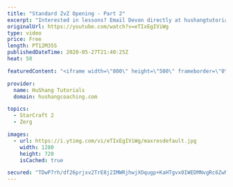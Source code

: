 ```yaml
---
title: "Standard ZvZ Opening - Part 2"
excerpt: "Interested in lessons? Email Devon directly at hushangtutorials@outlook.com ------------------------------------------------------------------------------------------------------- Want to support HuShang Tutorials directly? Patreon is a website where you can contribute a monthly donation that will help"
originalUrl: https://youtube.com/watch?v=eTIxEgIViWg
type: video
price: Free
length: PT12M35S
publishedDateTime: 2020-05-27T21:40:25Z
heat: 50

featuredContent: "<iframe width=\"800\" height=\"500\" frameborder=\"0\" src=\"https://www.youtube.com/embed/eTIxEgIViWg\" allow=\"accelerometer; autoplay; encrypted-media; gyroscope; picture-in-picture\" allowfullscreen></iframe>"

provider:
  name: HuShang Tutorials
  domain: hushangcoaching.com

topics:
  - StarCraft 2
  - Zerg

images:
  - url: https://i.ytimg.com/vi/eTIxEgIViWg/maxresdefault.jpg
    width: 1280
    height: 720
    isCached: true

secured: "TDwP7rh/df26prjxv2TrE8j2IMWRjhwjXOqugp+KaHTgvx0IWEDMNvgRc6ZwNYppXsfg36qvWi4WoZThGWnfVyrBCvSMjbrSzhYpbri/vjZcJaZVtK9/bmTeXuXdylN0nPaBXun9+Vof3OIK77GWqwE7FO3sXFQECpcPXOztMiJu8DM5q6n4wh4up0NBuXLi78uSEZc90abcCK6D9xJm1SCFvNjIlNXdI7JuF92GorWiFmu4OunyUDnjUayw1d+SnYonc4DRfr/YwoCVH637ViCsqjKTOETAf+PE9n1GOObPW7Eykn9E+7rpFebEjOaVcWrxDK6zq18LFUuekFNPy1reSZzoigwrHOamazeHDuSruzSNV13Qff/yYykFUmq4FtDJgvc00xpVxDuwkpNO3E8hkhgX+tKSTxC/LSz13bE=;rwQqQq+K+zMt+BGq8FTRUg=="
---
```


